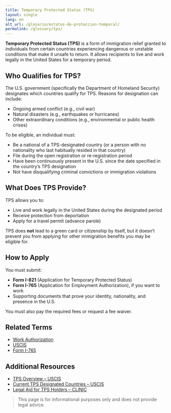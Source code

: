 ```yaml
---
title: Temporary Protected Status (TPS)
layout: single
lang: en
alt_url: /glosario/estatus-de-proteccion-temporal/
permalink: /glossary/tps/
---
```


**Temporary Protected Status (TPS)** is a form of immigration relief granted to individuals from certain countries experiencing dangerous or unstable conditions that make it unsafe to return. It allows recipients to live and work legally in the United States for a temporary period.

## Who Qualifies for TPS?

The U.S. government (specifically the Department of Homeland Security) designates which countries qualify for TPS. Reasons for designation can include:

- Ongoing armed conflict (e.g., civil war)
- Natural disasters (e.g., earthquakes or hurricanes)
- Other extraordinary conditions (e.g., environmental or public health crises)

To be eligible, an individual must:

- Be a national of a TPS-designated country (or a person with no nationality who last habitually resided in that country)
- File during the open registration or re-registration period
- Have been continuously present in the U.S. since the date specified in the country’s TPS designation
- Not have disqualifying criminal convictions or immigration violations

## What Does TPS Provide?

TPS allows you to:

- Live and work legally in the United States during the designated period
- Receive protection from deportation
- Apply for a travel permit (advance parole)

TPS does **not** lead to a green card or citizenship by itself, but it doesn’t prevent you from applying for other immigration benefits you may be eligible for.

## How to Apply

You must submit:

- **Form I-821** (Application for Temporary Protected Status)
- **Form I-765** (Application for Employment Authorization), if you want to work
- Supporting documents that prove your identity, nationality, and presence in the U.S.

You must also pay the required fees or request a fee waiver.

## Related Terms

- [Work Authorization](/glossary/work-authorization/)
- [USCIS](/glossary/uscis/)
- [Form I-765](/glossary/form-i-765/)

## Additional Resources

- [TPS Overview – USCIS](https://www.uscis.gov/humanitarian/temporary-protected-status)
- [Current TPS Designated Countries – USCIS](https://www.uscis.gov/humanitarian/temporary-protected-status#Countries)
- [Legal Aid for TPS Holders – CLINIC](https://cliniclegal.org/issues/tps)

> This page is for informational purposes only and does not provide legal advice.